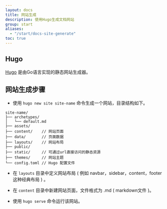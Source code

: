 ```yaml
---
layout: docs
title: 网站生成
description: 使用Hugo生成文档网站
group: start
aliases:
  - "/start/docs-site-generate"
toc: true
---
```


## Hugo

[Hugo](https://gohugo.io/) 是由Go语言实现的静态网站生成器。

## 网站生成步骤
* 使用 `hugo new site site-name` 命令生成一个网站，目录结构如下。

```text
site-name/
├── archetypes/
│   └── default.md
├── assets/
├── content/    // 网站页面
├── data/       // 页面数据
├── layouts/    // 网站布局
├── public/
├── static/     // 可通过url直接访问的静态资源
├── themes/     // 网站主题
└── config.toml // Hugo 配置文件
```

*  在 `layouts` 目录中定义网站布局 ( 例如 navbar，sidebar，content，footer 这种经典布局 ) 。

*  在 `content` 目录中新建网站页面，文件格式为 .md ( markdown文件 )。

* 使用 `hugo serve` 命令运行该网站。

